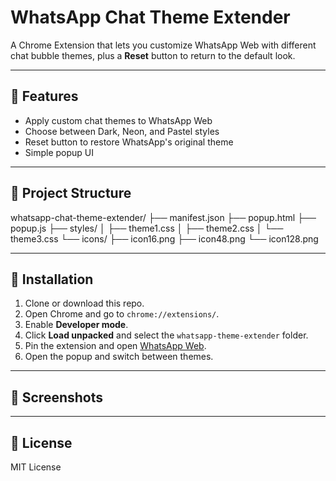 # WhatsApp Chat Theme Extender

A Chrome Extension that lets you customize WhatsApp Web with different chat bubble themes, plus a **Reset** button to return to the default look.

---

## 🚀 Features
- Apply custom chat themes to WhatsApp Web
- Choose between Dark, Neon, and Pastel styles
- Reset button to restore WhatsApp's original theme
- Simple popup UI

---

## 📂 Project Structure
whatsapp-chat-theme-extender/
├── manifest.json
├── popup.html
├── popup.js
├── styles/
│ ├── theme1.css
│ ├── theme2.css
│ └── theme3.css
└── icons/
├── icon16.png
├── icon48.png
└── icon128.png


---

## 🔧 Installation
1. Clone or download this repo.
2. Open Chrome and go to `chrome://extensions/`.
3. Enable **Developer mode**.
4. Click **Load unpacked** and select the `whatsapp-theme-extender` folder.
5. Pin the extension and open [WhatsApp Web](https://web.whatsapp.com).
6. Open the popup and switch between themes.

---

## 📸 Screenshots

---

## 📜 License
MIT License
